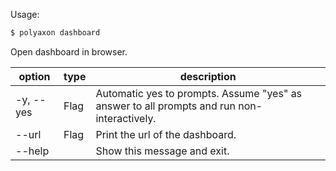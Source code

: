 Usage:

```bash
$ polyaxon dashboard
```

Open dashboard in browser.

option | type | description
-------|------|------------
  -y, --yes | Flag |  Automatic yes to prompts. Assume "yes" as answer to all prompts and run non-interactively.
  --url | Flag |  Print the url of the dashboard.
  --help | | Show this message and exit.

